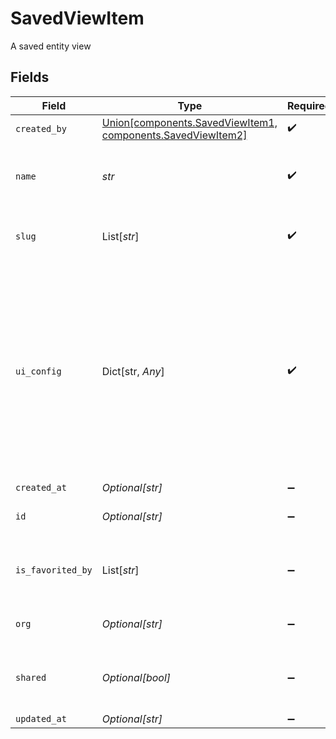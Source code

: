 # SavedViewItem

A saved entity view


## Fields

| Field                                                                                                                                                                                 | Type                                                                                                                                                                                  | Required                                                                                                                                                                              | Description                                                                                                                                                                           | Example                                                                                                                                                                               |
| ------------------------------------------------------------------------------------------------------------------------------------------------------------------------------------- | ------------------------------------------------------------------------------------------------------------------------------------------------------------------------------------- | ------------------------------------------------------------------------------------------------------------------------------------------------------------------------------------- | ------------------------------------------------------------------------------------------------------------------------------------------------------------------------------------- | ------------------------------------------------------------------------------------------------------------------------------------------------------------------------------------- |
| `created_by`                                                                                                                                                                          | [Union[components.SavedViewItem1, components.SavedViewItem2]](../../models/components/savedviewitemcreatedby.md)                                                                      | :heavy_check_mark:                                                                                                                                                                    | N/A                                                                                                                                                                                   |                                                                                                                                                                                       |
| `name`                                                                                                                                                                                | *str*                                                                                                                                                                                 | :heavy_check_mark:                                                                                                                                                                    | User-friendly identifier for the saved view                                                                                                                                           | View listing German                                                                                                                                                                   |
| `slug`                                                                                                                                                                                | List[*str*]                                                                                                                                                                           | :heavy_check_mark:                                                                                                                                                                    | list of schemas a view can belong to                                                                                                                                                  |                                                                                                                                                                                       |
| `ui_config`                                                                                                                                                                           | Dict[str, *Any*]                                                                                                                                                                      | :heavy_check_mark:                                                                                                                                                                    | N/A                                                                                                                                                                                   | {<br/>"filters": {<br/>"customer_name": "suresh test",<br/>"_tags": "360"<br/>},<br/>"table_layout": {<br/>"opportunity": {<br/>"page": 1,<br/>"sort": "_created_at:desc",<br/>"pageSize": 25,<br/>"columnSettings": []<br/>}<br/>}<br/>} |
| `created_at`                                                                                                                                                                          | *Optional[str]*                                                                                                                                                                       | :heavy_minus_sign:                                                                                                                                                                    | N/A                                                                                                                                                                                   |                                                                                                                                                                                       |
| `id`                                                                                                                                                                                  | *Optional[str]*                                                                                                                                                                       | :heavy_minus_sign:                                                                                                                                                                    | Generated uuid for a saved view                                                                                                                                                       |                                                                                                                                                                                       |
| `is_favorited_by`                                                                                                                                                                     | List[*str*]                                                                                                                                                                           | :heavy_minus_sign:                                                                                                                                                                    | List of users (IDs) that have favorited the view                                                                                                                                      |                                                                                                                                                                                       |
| `org`                                                                                                                                                                                 | *Optional[str]*                                                                                                                                                                       | :heavy_minus_sign:                                                                                                                                                                    | Organisation ID a view belongs to                                                                                                                                                     | 66                                                                                                                                                                                    |
| `shared`                                                                                                                                                                              | *Optional[bool]*                                                                                                                                                                      | :heavy_minus_sign:                                                                                                                                                                    | boolean property for if a view is shared with organisation                                                                                                                            | true                                                                                                                                                                                  |
| `updated_at`                                                                                                                                                                          | *Optional[str]*                                                                                                                                                                       | :heavy_minus_sign:                                                                                                                                                                    | N/A                                                                                                                                                                                   |                                                                                                                                                                                       |